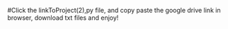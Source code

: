 #Click the linkToProject(2),py file, and copy paste the google drive link in browser, download txt files and enjoy!
